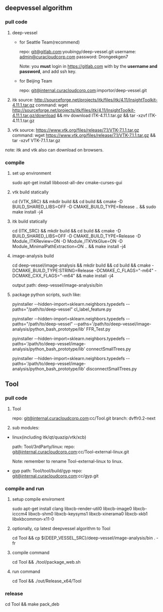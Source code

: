 ## deepvessel algorithm

### pull code

1. deep-vessel
   * for Seattle Team(recommend)

     repo: git@gitlab.com:youbingy/deep-vessel.git
     username: admin@curacloudcorp.com
     password: Drongeekgen7
    
     Note: you **must** login in https://gitlab.com with by the
           **username and password**, and add ssh key.
    
   * for Beijing Team

     repo: git@internal.curacloudcorp.com:importor/deep-vessel.git
 
 2. itk
    source: http://sourceforge.net/projects/itk/files/itk/4.11/InsightToolkit-4.11.1.tar.gz
    command: wget http://sourceforge.net/projects/itk/files/itk/4.11/InsightToolkit-4.11.1.tar.gz/download && mv download ITK-4.11.1.tar.gz && tar -xzvf ITK-4.11.1.tar.gz

  3. vtk
     source: https://www.vtk.org/files/release/7.1/VTK-7.1.1.tar.gz
     command: wget https://www.vtk.org/files/release/7.1/VTK-7.1.1.tar.gz && tar -xzvf VTK-7.1.1.tar.gz

note: itk and vtk also can download on browsers.

### compile

1. set up environment

    sudo apt-get install libboost-all-dev cmake-curses-gui

2. vtk build statically

    cd {VTK_SRC} && mkdir build && cd build && cmake -D BUILD_SHARED_LIBS=OFF -D CMAKE_BUILD_TYPE=Release .. && sudo make install -j4

3. itk build statically

    cd {ITK_SRC} && mkdir build && cd build && cmake -D BUILD_SHARED_LIBS=OFF -D CMAKE_BUILD_TYPE=Release -D Module_ITKReview=ON -D Module_ITKVtkGlue=ON -D Module_MinimalPathExtraction=ON .. && make install -j4

4. image-analysis build

    cd deep-vessel/image-analysis && mkdir build && cd build && cmake -DCMAKE_BUILD_TYPE:STRING=Release -DCMAKE_C_FLAGS="-m64" -DCMAKE_CXX_FLAGS="-m64" && make install -j4

    output path: deep-vessel/image-analysis/bin

5. package python scripts, such like:

    pyinstaller --hidden-import=sklearn.neighbors.typedefs --paths="/path/to/deep-vessel" cl_label_feature.py
    
    pyinstaller --hidden-import=sklearn.neighbors.typedefs --paths="/path/to/deep-vessel" --paths='/path/to/deep-vessel/image-analysis/python_bash_prototype/lib' FFR_Test.py
    
    pyinstaller --hidden-import=sklearn.neighbors.typedefs --paths='/path/to/deep-vessel/image-analysis/python_bash_prototype/lib' connectSmallTrees.py
    
    pyinstaller --hidden-import=sklearn.neighbors.typedefs --paths='/path/to/deep-vessel/image-analysis/python_bash_prototype/lib' disconnectSmallTrees.py

## Tool

### pull code

1. Tool

    repo: git@internal.curacloudcorp.com:cc/Tool.git
    branch: dvffr0.2-next

2. sub modules:
  * linux(including itk/qt/quazip/vtk/xcb)
  
    path: Tool/3rdParty/linux:
    repo: git@internal.curacloudcorp.com:cc/Tool-external-linux.git

    Note: remember to rename Tool-external-linux to linux.

  * gyp
    path: Tool/tool/build/gyp
    repo: git@internal.curacloudcorp.com:cc/gyp.git

### compile and run

1. setup compile enviroment

    sudo apt-get install clang libxcb-render-util0 libxcb-image0 libxcb-icccm4  libxcb-shm0 libxcb-keysyms1 libxcb-xinerama0 libxcb-xkb1 libxkbcommon-x11-0
 
2. optionally, cp latest deepvessel algorithm to Tool

    cd Tool && cp ${DEEP_VESSEL_SRC}/deep-vessel/image-analysis/bin . -fr
    
2. compile command

    cd Tool && ./tool/package_web.sh
    
3. run command

    cd Tool && ./out/Release_x64/Tool
    
### release

cd Tool && make pack_deb